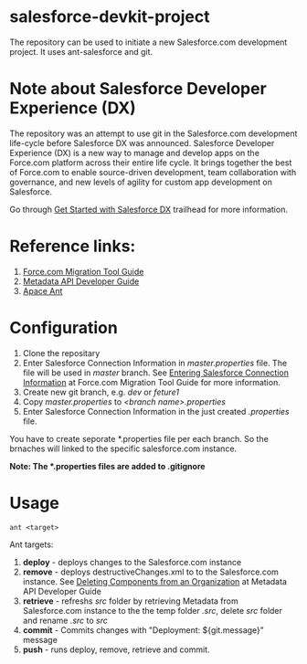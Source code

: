 # salesforce-devkit-project
The repository can be used to initiate a new Salesforce.com development project. It uses ant-salesforce and git.

# Note about Salesforce Developer Experience (DX)
The repository was an attempt to use git in the Salesforce.com development life-cycle before Salesforce DX was announced. Salesforce Developer Experience (DX) is a new way to manage and develop apps on the Force.com platform across their entire life cycle. It brings together the best of Force.com to enable source-driven development, team collaboration with governance, and new levels of agility for custom app development on Salesforce.

Go through  [Get Started with Salesforce DX](https://trailhead.salesforce.com/trails/sfdx_get_started) trailhead for more information.

# Reference links:
1. [Force.com Migration Tool Guide](https://developer.salesforce.com/docs/atlas.en-us.daas.meta/daas/meta_development.htm)
2. [Metadata API Developer Guide](https://developer.salesforce.com/docs/atlas.en-us.api_meta.meta/api_meta/meta_intro.htm)
3. [Apace Ant](http://ant.apache.org/)

# Configuration
1. Clone the repositary
2. Enter Salesforce Connection Information in _master.properties_ file. The file will be used in _master_ branch. See [Entering Salesforce Connection Information](https://developer.salesforce.com/docs/atlas.en-us.daas.meta/daas/forcemigrationtool_connect.htm) at Force.com Migration Tool Guide for more information.
3. Create new git branch, e.g. _dev_ or _feture1_
4. Copy _master.properties_ to _<branch name\>.properties_
5. Enter Salesforce Connection Information in the just created _.properties_ file.

You have to create seporate \*.properties file per each branch. So the brnaches will linked to the specific salesforce.com instance.

**Note: The \*.properties files are added to .gitignore**

# Usage

```
ant <target>
```

Ant targets:

1. **deploy** - deploys changes to the Salesforce.com instance
2. **remove** - deploys destructiveChanges.xml to to the Salesforce.com instance. See [Deleting Components from an Organization](https://developer.salesforce.com/docs/atlas.en-us.api_meta.meta/api_meta/meta_deploy_deleting_files.htm) at Metadata API Developer Guide
3. **retrieve** - refreshs _src_ folder by retrieving Metadata from Salesforce.com instance to the the temp folder _.src_, delete _src_ folder and rename _.src_ to _src_
4. **commit** - Commits changes with "Deployment: ${git.message}" message
5. **push** - runs deploy, remove, retrieve and commit.
